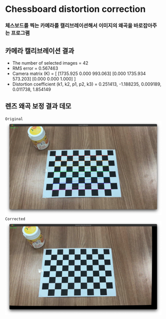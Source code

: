 # Chessboard distortion correction
### 체스보드를 찍는 카메라를 캘리브레이션해서 이미지의 왜곡을 바로잡아주는 프로그램

## 카메라 캘리브레이션 결과
* The number of selected images = 42
* RMS error = 0.567463
* Camera matrix (K) = [
    [1735.925 0.000 993.063]
    [0.000 1735.934 573.203]
    [0.000 0.000 1.000]
]
* Distortion coefficient (k1, k2, p1, p2, k3) = 0.251413, -1.188235, 0.009189, 0.011738, 1.854149

## 렌즈 왜곡 보정 결과 데모
`Original`  
![original_img](./original_img.png)
`Corrected`
![corrected_img](./corrected_img.png)